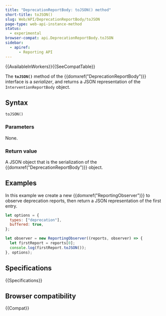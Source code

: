 ```yaml
---
title: "DeprecationReportBody: toJSON() method"
short-title: toJSON()
slug: Web/API/DeprecationReportBody/toJSON
page-type: web-api-instance-method
status:
  - experimental
browser-compat: api.DeprecationReportBody.toJSON
sidebar:
  - apiref:
      - Reporting API
---
```


{{AvailableInWorkers}}{{SeeCompatTable}}

The **`toJSON()`** method of the {{domxref("DeprecationReportBody")}} interface is a _serializer_, and returns a JSON representation of the `InterventionReportBody` object.

## Syntax

```js-nolint
toJSON()
```

### Parameters

None.

### Return value

A JSON object that is the serialization of the {{domxref("DeprecationReportBody")}} object.

## Examples

In this example we create a new {{domxref("ReportingObserver")}} to observe deprecation reports, then return a JSON representation of the first entry.

```js
let options = {
  types: ["deprecation"],
  buffered: true,
};

let observer = new ReportingObserver((reports, observer) => {
  let firstReport = reports[0];
  console.log(firstReport.toJSON());
}, options);
```

## Specifications

{{Specifications}}

## Browser compatibility

{{Compat}}
